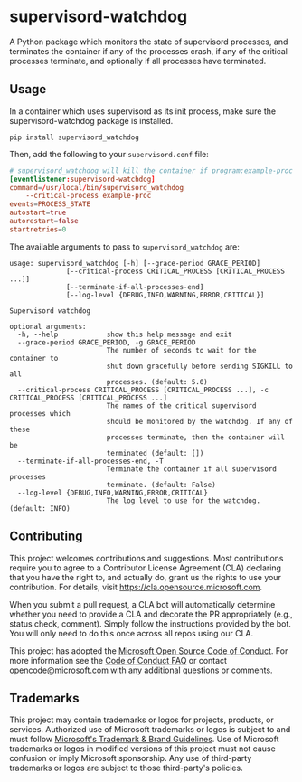 # supervisord-watchdog

A Python package which monitors the state of supervisord processes, and
terminates the container if any of the processes crash, if any of the critical
processes terminate, and optionally if all processes have terminated.

## Usage

In a container which uses supervisord as its init process, make sure the supervisord-watchdog
package is installed.

```
pip install supervisord_watchdog
```

Then, add the following to your `supervisord.conf` file:

```conf
# supervisord_watchdog will kill the container if program:example-proc dies.
[eventlistener:supervisord-watchdog]
command=/usr/local/bin/supervisord_watchdog
    --critical-process example-proc
events=PROCESS_STATE
autostart=true
autorestart=false
startretries=0
```

The available arguments to pass to `supervisord_watchdog` are:

```
usage: supervisord_watchdog [-h] [--grace-period GRACE_PERIOD]
              [--critical-process CRITICAL_PROCESS [CRITICAL_PROCESS ...]]
              [--terminate-if-all-processes-end]
              [--log-level {DEBUG,INFO,WARNING,ERROR,CRITICAL}]

Supervisord watchdog

optional arguments:
  -h, --help            show this help message and exit
  --grace-period GRACE_PERIOD, -g GRACE_PERIOD
                        The number of seconds to wait for the container to
                        shut down gracefully before sending SIGKILL to all
                        processes. (default: 5.0)
  --critical-process CRITICAL_PROCESS [CRITICAL_PROCESS ...], -c CRITICAL_PROCESS [CRITICAL_PROCESS ...]
                        The names of the critical supervisord processes which
                        should be monitored by the watchdog. If any of these
                        processes terminate, then the container will be
                        terminated (default: [])
  --terminate-if-all-processes-end, -T
                        Terminate the container if all supervisord processes
                        terminate. (default: False)
  --log-level {DEBUG,INFO,WARNING,ERROR,CRITICAL}
                        The log level to use for the watchdog. (default: INFO)
```

## Contributing

This project welcomes contributions and suggestions.  Most contributions require you to agree to a
Contributor License Agreement (CLA) declaring that you have the right to, and actually do, grant us
the rights to use your contribution. For details, visit https://cla.opensource.microsoft.com.

When you submit a pull request, a CLA bot will automatically determine whether you need to provide
a CLA and decorate the PR appropriately (e.g., status check, comment). Simply follow the instructions
provided by the bot. You will only need to do this once across all repos using our CLA.

This project has adopted the [Microsoft Open Source Code of Conduct](https://opensource.microsoft.com/codeofconduct/).
For more information see the [Code of Conduct FAQ](https://opensource.microsoft.com/codeofconduct/faq/) or
contact [opencode@microsoft.com](mailto:opencode@microsoft.com) with any additional questions or comments.

## Trademarks

This project may contain trademarks or logos for projects, products, or services. Authorized use of Microsoft 
trademarks or logos is subject to and must follow 
[Microsoft's Trademark & Brand Guidelines](https://www.microsoft.com/en-us/legal/intellectualproperty/trademarks/usage/general).
Use of Microsoft trademarks or logos in modified versions of this project must not cause confusion or imply Microsoft sponsorship.
Any use of third-party trademarks or logos are subject to those third-party's policies.
